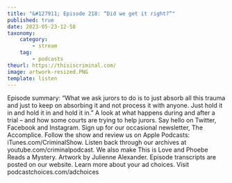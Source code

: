 ```yaml
---
title: "&#127911; Episode 218: “Did we get it right?”"
published: true
date: 2023-05-23-12-58
taxonomy:
    category:
        - stream
    tag:
        - podcasts
theurl: https://thisiscriminal.com/
image: artwork-resized.PNG
template: listen
---
```


Episode summary: &ldquo;What we ask jurors to do is to just absorb all this trauma and just to keep on absorbing it and not process it with anyone. Just hold it in and hold it in and hold it in.&rdquo; A look at what happens during and after a trial &ndash; and how some courts are trying to help jurors. Say hello on Twitter, Facebook and Instagram. Sign up for our occasional newsletter, The Accomplice. Follow the show and review us on Apple Podcasts: iTunes.com/CriminalShow. Listen back through our archives at youtube.com/criminalpodcast. We also make This is Love and Phoebe Reads a Mystery. Artwork by Julienne Alexander. Episode transcripts are posted on our website. Learn more about your ad choices. Visit podcastchoices.com/adchoices
